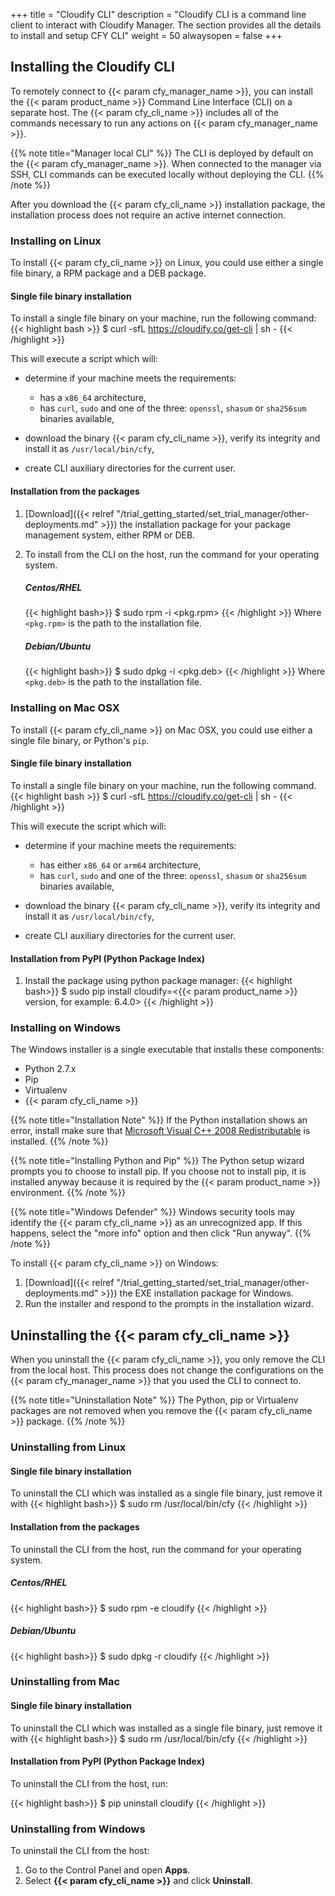 +++
title = "Cloudify CLI"
description = "Cloudify CLI is a command line client to interact with Cloudify Manager. The section provides all the details to install and setup CFY CLI"
weight = 50
alwaysopen = false
+++

## Installing the Cloudify CLI

To remotely connect to {{< param cfy_manager_name >}}, you can install the {{< param product_name >}} Command Line Interface (CLI) on a separate host. The {{< param cfy_cli_name >}} includes all of the commands necessary to run any actions on {{< param cfy_manager_name >}}.

{{% note title="Manager local CLI" %}}
The CLI is deployed by default on the {{< param cfy_manager_name >}}. When connected to the manager via SSH, CLI commands can be executed locally without deploying the CLI.
{{% /note %}}

After you download the {{< param cfy_cli_name >}} installation package, the installation process does not require an active internet connection.

### Installing on Linux

To install {{< param cfy_cli_name >}} on Linux, you could use either a single file binary, a RPM
package and a DEB package.

#### Single file binary installation
To install a single file binary on your machine, run the following command:
{{< highlight bash >}}
$ curl -sfL https://cloudify.co/get-cli | sh -
{{< /highlight >}}

This will execute a script which will:

  * determine if your machine meets the requirements:

    - has a `x86_64` architecture,
    - has `curl`, `sudo` and one of the three: `openssl`, `shasum` or `sha256sum` binaries available,

  * download the binary {{< param cfy_cli_name >}}, verify its integrity and install it as
    `/usr/local/bin/cfy`,
  * create CLI auxiliary directories for the current user.

#### Installation from the packages

1. [Download]({{< relref "/trial_getting_started/set_trial_manager/other-deployments.md" >}}) the installation package for your package management system, either RPM or DEB.
2. To install from the CLI on the host, run the command for your operating system.

    ##### Centos/RHEL
    {{< highlight bash>}}
    $ sudo rpm -i <pkg.rpm>
    {{< /highlight >}}
    Where `<pkg.rpm>` is the path to the installation file.

    ##### Debian/Ubuntu
    {{< highlight bash>}}
    $ sudo dpkg -i <pkg.deb>
    {{< /highlight >}}
    Where `<pkg.deb>` is the path to the installation file.

### Installing on Mac OSX

To install {{< param cfy_cli_name >}} on Mac OSX, you could use either a single file binary, or
Python's `pip`.

#### Single file binary installation
To install a single file binary on your machine, run the following command.
{{< highlight bash >}}
$ curl -sfL https://cloudify.co/get-cli | sh -
{{< /highlight >}}

This will execute the script which will:

  * determine if your machine meets the requirements:

    - has either `x86_64` or `arm64` architecture,
    - has `curl`, `sudo` and one of the three: `openssl`, `shasum` or `sha256sum` binaries available,

  * download the binary {{< param cfy_cli_name >}}, verify its integrity and install it as
    `/usr/local/bin/cfy`,
  * create CLI auxiliary directories for the current user.

#### Installation from PyPI (Python Package Index)

1. Install the package using python package manager:
    {{< highlight bash>}}
    $ sudo pip install cloudify=<{{< param product_name >}} version, for example: 6.4.0>
    {{< /highlight >}}

### Installing on Windows

The Windows installer is a single executable that installs these components:

* Python 2.7.x
* Pip
* Virtualenv
* {{< param cfy_cli_name >}}

{{% note title="Installation Note" %}}
If the Python installation shows an error, install make sure that [Microsoft Visual C++ 2008 Redistributable](https://www.microsoft.com/en-us/download/details.aspx?id=29) is installed.
{{% /note %}}

{{% note title="Installing Python and Pip" %}}
The Python setup wizard prompts you to choose to install pip. If you choose not to install pip, it is installed anyway because it is required by the {{< param product_name >}} environment.
{{% /note %}}

{{% note title="Windows Defender" %}}
Windows security tools may identify the {{< param cfy_cli_name >}} as an unrecognized app. If this happens, select the "more info" option and then click "Run anyway".
{{% /note %}}

To install {{< param cfy_cli_name >}} on Windows:

1. [Download]({{< relref "/trial_getting_started/set_trial_manager/other-deployments.md" >}}) the EXE installation package for Windows.
2. Run the installer and respond to the prompts in the installation wizard.

## Uninstalling the {{< param cfy_cli_name >}}

When you uninstall the {{< param cfy_cli_name >}}, you only remove the CLI from the local host. This process does not change the configurations on the {{< param cfy_manager_name >}} that you used the CLI to connect to.

{{% note title="Uninstallation Note" %}}
The Python, pip or Virtualenv packages are not removed when you remove the {{< param cfy_cli_name >}} package.
{{% /note %}}

### Uninstalling from Linux

#### Single file binary installation

To uninstall the CLI which was installed as a single file binary, just remove it with
{{< highlight bash>}}
$ sudo rm /usr/local/bin/cfy
{{< /highlight >}}

#### Installation from the packages

To uninstall the CLI from the host, run the command for your operating system.

##### Centos/RHEL
{{< highlight bash>}}
$ sudo rpm -e cloudify
{{< /highlight >}}

##### Debian/Ubuntu
{{< highlight bash>}}
$ sudo dpkg -r cloudify
{{< /highlight >}}

### Uninstalling from Mac

#### Single file binary installation

To uninstall the CLI which was installed as a single file binary, just remove it with
{{< highlight bash>}}
$ sudo rm /usr/local/bin/cfy
{{< /highlight >}}

#### Installation from PyPI (Python Package Index)

To uninstall the CLI from the host, run:

{{< highlight bash>}}
$ pip uninstall cloudify
{{< /highlight >}}

### Uninstalling from Windows

To uninstall the CLI from the host:

1. Go to the Control Panel and open **Apps**.
1. Select **{{< param cfy_cli_name >}}** and click **Uninstall**.
